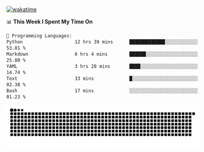 [![wakatime](https://wakatime.com/badge/user/384f91c6-4eee-411f-8f3b-1b691f58a544.svg)](https://wakatime.com/@384f91c6-4eee-411f-8f3b-1b691f58a544)

<!--START_SECTION:waka-->
📊 **This Week I Spent My Time On** 

```text
💬 Programming Languages: 
Python                   12 hrs 39 mins      █████████████░░░░░░░░░░░░   53.81 % 
Markdown                 6 hrs 4 mins        ██████░░░░░░░░░░░░░░░░░░░   25.80 % 
YAML                     3 hrs 28 mins       ████░░░░░░░░░░░░░░░░░░░░░   14.74 % 
Text                     33 mins             █░░░░░░░░░░░░░░░░░░░░░░░░   02.38 % 
Bash                     17 mins             ░░░░░░░░░░░░░░░░░░░░░░░░░   01.23 % 
```


<!--END_SECTION:waka-->

<picture>
  <source media="(prefers-color-scheme: dark)" srcset="https://raw.githubusercontent.com/fuwx295/fuwx295/output/github-contribution-grid-snake-dark.svg">
  <source media="(prefers-color-scheme: light)" srcset="https://raw.githubusercontent.com/fuwx295/fuwx295/output/github-contribution-grid-snake.svg">
  <img alt="github contribution grid snake animation" src="https://raw.githubusercontent.com/fuwx295/fuwx295/output/github-contribution-grid-snake.svg">
</picture>
